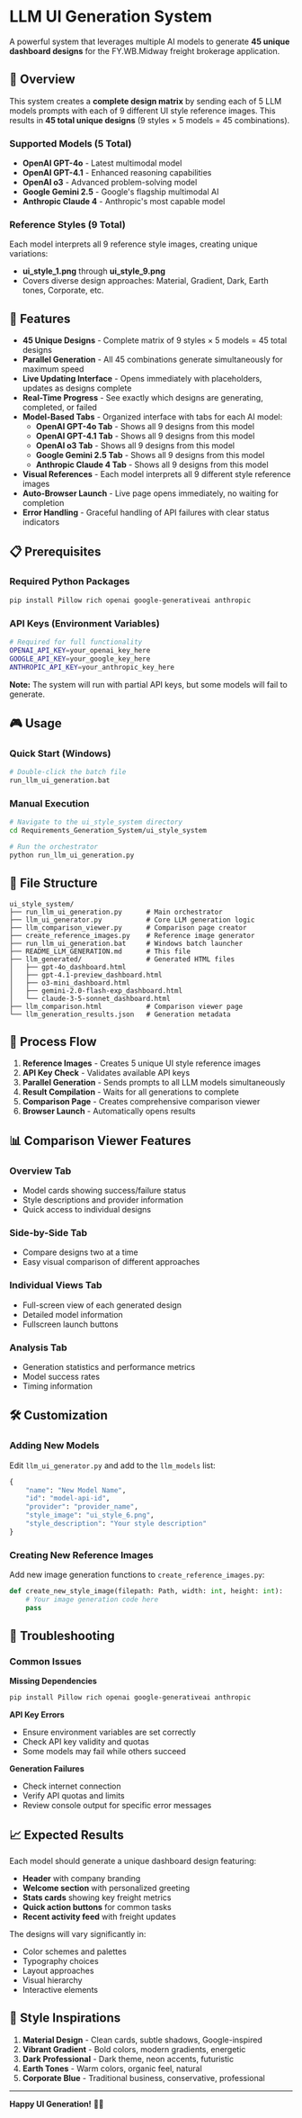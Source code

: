 # LLM UI Generation System

A powerful system that leverages multiple AI models to generate **45 unique dashboard designs** for the FY.WB.Midway freight brokerage application.

## 🎯 Overview

This system creates a **complete design matrix** by sending each of 5 LLM models prompts with each of 9 different UI style reference images. This results in **45 total unique designs** (9 styles × 5 models = 45 combinations).

### Supported Models (5 Total)
- **OpenAI GPT-4o** - Latest multimodal model
- **OpenAI GPT-4.1** - Enhanced reasoning capabilities
- **OpenAI o3** - Advanced problem-solving model
- **Google Gemini 2.5** - Google's flagship multimodal AI
- **Anthropic Claude 4** - Anthropic's most capable model

### Reference Styles (9 Total)
Each model interprets all 9 reference style images, creating unique variations:
- **ui_style_1.png** through **ui_style_9.png**
- Covers diverse design approaches: Material, Gradient, Dark, Earth tones, Corporate, etc.

## 🚀 Features

- **45 Unique Designs** - Complete matrix of 9 styles × 5 models = 45 total designs
- **Parallel Generation** - All 45 combinations generate simultaneously for maximum speed
- **Live Updating Interface** - Opens immediately with placeholders, updates as designs complete
- **Real-Time Progress** - See exactly which designs are generating, completed, or failed
- **Model-Based Tabs** - Organized interface with tabs for each AI model:
  - **OpenAI GPT-4o Tab** - Shows all 9 designs from this model
  - **OpenAI GPT-4.1 Tab** - Shows all 9 designs from this model
  - **OpenAI o3 Tab** - Shows all 9 designs from this model
  - **Google Gemini 2.5 Tab** - Shows all 9 designs from this model
  - **Anthropic Claude 4 Tab** - Shows all 9 designs from this model
- **Visual References** - Each model interprets all 9 different style reference images
- **Auto-Browser Launch** - Live page opens immediately, no waiting for completion
- **Error Handling** - Graceful handling of API failures with clear status indicators

## 📋 Prerequisites

### Required Python Packages
```bash
pip install Pillow rich openai google-generativeai anthropic
```

### API Keys (Environment Variables)
```bash
# Required for full functionality
OPENAI_API_KEY=your_openai_key_here
GOOGLE_API_KEY=your_google_key_here  
ANTHROPIC_API_KEY=your_anthropic_key_here
```

**Note:** The system will run with partial API keys, but some models will fail to generate.

## 🎮 Usage

### Quick Start (Windows)
```bash
# Double-click the batch file
run_llm_ui_generation.bat
```

### Manual Execution
```bash
# Navigate to the ui_style_system directory
cd Requirements_Generation_System/ui_style_system

# Run the orchestrator
python run_llm_ui_generation.py
```

## 📁 File Structure

```
ui_style_system/
├── run_llm_ui_generation.py      # Main orchestrator
├── llm_ui_generator.py           # Core LLM generation logic
├── llm_comparison_viewer.py      # Comparison page creator
├── create_reference_images.py    # Reference image generator
├── run_llm_ui_generation.bat     # Windows batch launcher
├── README_LLM_GENERATION.md      # This file
├── llm_generated/                # Generated HTML files
│   ├── gpt-4o_dashboard.html
│   ├── gpt-4.1-preview_dashboard.html
│   ├── o3-mini_dashboard.html
│   ├── gemini-2.0-flash-exp_dashboard.html
│   └── claude-3-5-sonnet_dashboard.html
├── llm_comparison.html           # Comparison viewer page
└── llm_generation_results.json   # Generation metadata
```

## 🔄 Process Flow

1. **Reference Images** - Creates 5 unique UI style reference images
2. **API Key Check** - Validates available API keys
3. **Parallel Generation** - Sends prompts to all LLM models simultaneously
4. **Result Compilation** - Waits for all generations to complete
5. **Comparison Page** - Creates comprehensive comparison viewer
6. **Browser Launch** - Automatically opens results

## 📊 Comparison Viewer Features

### Overview Tab
- Model cards showing success/failure status
- Style descriptions and provider information
- Quick access to individual designs

### Side-by-Side Tab
- Compare designs two at a time
- Easy visual comparison of different approaches

### Individual Views Tab
- Full-screen view of each generated design
- Detailed model information
- Fullscreen launch buttons

### Analysis Tab
- Generation statistics and performance metrics
- Model success rates
- Timing information

## 🛠️ Customization

### Adding New Models
Edit `llm_ui_generator.py` and add to the `llm_models` list:

```python
{
    "name": "New Model Name",
    "id": "model-api-id", 
    "provider": "provider_name",
    "style_image": "ui_style_6.png",
    "style_description": "Your style description"
}
```

### Creating New Reference Images
Add new image generation functions to `create_reference_images.py`:

```python
def create_new_style_image(filepath: Path, width: int, height: int):
    # Your image generation code here
    pass
```

## 🔧 Troubleshooting

### Common Issues

**Missing Dependencies**
```bash
pip install Pillow rich openai google-generativeai anthropic
```

**API Key Errors**
- Ensure environment variables are set correctly
- Check API key validity and quotas
- Some models may fail while others succeed

**Generation Failures**
- Check internet connection
- Verify API quotas and limits
- Review console output for specific error messages

## 📈 Expected Results

Each model should generate a unique dashboard design featuring:
- **Header** with company branding
- **Welcome section** with personalized greeting  
- **Stats cards** showing key freight metrics
- **Quick action buttons** for common tasks
- **Recent activity feed** with freight updates

The designs will vary significantly in:
- Color schemes and palettes
- Typography choices
- Layout approaches
- Visual hierarchy
- Interactive elements

## 🎨 Style Inspirations

1. **Material Design** - Clean cards, subtle shadows, Google-inspired
2. **Vibrant Gradient** - Bold colors, modern gradients, energetic
3. **Dark Professional** - Dark theme, neon accents, futuristic
4. **Earth Tones** - Warm colors, organic feel, natural
5. **Corporate Blue** - Traditional business, conservative, professional

---

**Happy UI Generation!** 🎨✨
